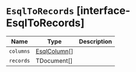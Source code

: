 # `EsqlToRecords` [interface-EsqlToRecords]

| Name | Type | Description |
| - | - | - |
| `columns` | [EsqlColumn](./EsqlColumn.md)[] | &nbsp; |
| `records` | TDocument[] | &nbsp; |
